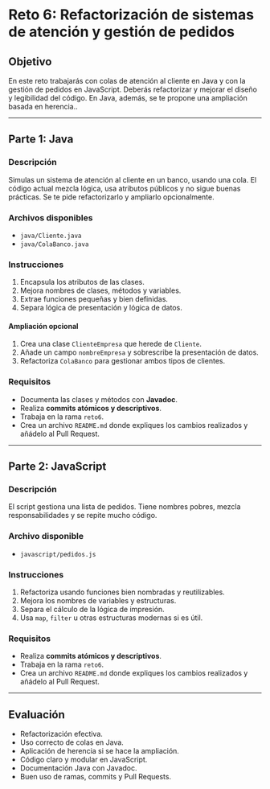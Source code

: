 # Reto 6: Refactorización de sistemas de atención y gestión de pedidos

## Objetivo

En este reto trabajarás con colas de atención al cliente en Java y con la gestión de pedidos en JavaScript. Deberás refactorizar y mejorar el diseño y legibilidad del código. En Java, además, se te propone una ampliación basada en herencia..

---

## Parte 1: Java

### Descripción

Simulas un sistema de atención al cliente en un banco, usando una cola. El código actual mezcla lógica, usa atributos públicos y no sigue buenas prácticas. Se te pide refactorizarlo y ampliarlo opcionalmente.

### Archivos disponibles

- `java/Cliente.java`
- `java/ColaBanco.java`

### Instrucciones

1. Encapsula los atributos de las clases.
2. Mejora nombres de clases, métodos y variables.
3. Extrae funciones pequeñas y bien definidas.
4. Separa lógica de presentación y lógica de datos.

#### Ampliación opcional

1. Crea una clase `ClienteEmpresa` que herede de `Cliente`.
2. Añade un campo `nombreEmpresa` y sobrescribe la presentación de datos.
3. Refactoriza `ColaBanco` para gestionar ambos tipos de clientes.

### Requisitos

- Documenta las clases y métodos con **Javadoc**.
- Realiza **commits atómicos y descriptivos**.
- Trabaja en la rama `reto6`.
- Crea un archivo `README.md` donde expliques los cambios realizados y añádelo al Pull Request.

---

## Parte 2: JavaScript

### Descripción

El script gestiona una lista de pedidos. Tiene nombres pobres, mezcla responsabilidades y se repite mucho código.

### Archivo disponible

- `javascript/pedidos.js`

### Instrucciones

1. Refactoriza usando funciones bien nombradas y reutilizables.
2. Mejora los nombres de variables y estructuras.
3. Separa el cálculo de la lógica de impresión.
4. Usa `map`, `filter` u otras estructuras modernas si es útil.

### Requisitos

- Realiza **commits atómicos y descriptivos**.
- Trabaja en la rama `reto6`.
- Crea un archivo `README.md` donde expliques los cambios realizados y añádelo al Pull Request.

---

## Evaluación

- Refactorización efectiva.
- Uso correcto de colas en Java.
- Aplicación de herencia si se hace la ampliación.
- Código claro y modular en JavaScript.
- Documentación Java con Javadoc.
- Buen uso de ramas, commits y Pull Requests.
